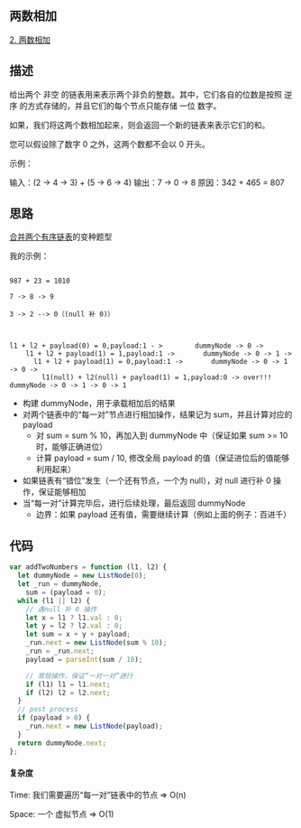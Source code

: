 ## 两数相加

[2. 两数相加](https://leetcode-cn.com/problems/add-two-numbers/)

## 描述

给出两个 非空 的链表用来表示两个非负的整数。其中，它们各自的位数是按照 逆序 的方式存储的，并且它们的每个节点只能存储 一位 数字。

如果，我们将这两个数相加起来，则会返回一个新的链表来表示它们的和。

您可以假设除了数字 0 之外，这两个数都不会以 0 开头。

示例：

输入：(2 -> 4 -> 3) + (5 -> 6 -> 4)
输出：7 -> 0 -> 8
原因：342 + 465 = 807

## 思路

[合并两个有序链表](new/todo/fe/练习-数据结构算法刷题/链表/合并两个有序链表/README.md)的变种题型

我的示例：

```

987 + 23 = 1010

7 -> 8 -> 9

3 -> 2 --> 0（(null 补 0)）



l1 + l2 + payload(0) = 0,payload:1 - >        dummyNode -> 0 ->
    l1 + l2 + payload(1) = 1,payload:1 ->       dummyNode -> 0 -> 1 ->
      l1 + l2 + payload(1) = 0,payload:1 ->       dummyNode -> 0 -> 1 -> 0 ->
        l1(null) + l2(null) + payload(1) = 1,payload:0 -> over!!!  dummyNode -> 0 -> 1 -> 0 -> 1

```

- 构建 dummyNode，用于承载相加后的结果
- 对两个链表中的“每一对”节点进行相加操作，结果记为 sum，并且计算对应的 payload
  - 对 sum = sum % 10，再加入到 dummyNode 中（保证如果 sum >= 10 时，能够正确进位）
  - 计算 payload = sum / 10, 修改全局 payload 的值（保证进位后的值能够利用起来）
- 如果链表有“错位”发生（一个还有节点，一个为 null），对 null 进行补 0 操作，保证能够相加
- 当“每一对”计算完毕后，进行后续处理，最后返回 dummyNode
  - 边界：如果 payload 还有值，需要继续计算（例如上面的例子：百进千）

## 代码

```js
var addTwoNumbers = function (l1, l2) {
  let dummyNode = new ListNode(0);
  let _run = dummyNode,
    sum = (payload = 0);
  while (l1 || l2) {
    // 遇null 补 0 操作
    let x = l1 ? l1.val : 0;
    let y = l2 ? l2.val : 0;
    let sum = x + y + payload;
    _run.next = new ListNode(sum % 10);
    _run = _run.next;
    payload = parseInt(sum / 10);

    // 常规操作，保证“一对一对”进行
    if (l1) l1 = l1.next;
    if (l2) l2 = l2.next;
  }
  // post process
  if (payload > 0) {
    _run.next = new ListNode(payload);
  }
  return dummyNode.next;
};
```

#### 复杂度

Time: 我们需要遍历“每一对”链表中的节点 => O(n)

Space: 一个 虚拟节点 => O(1)
